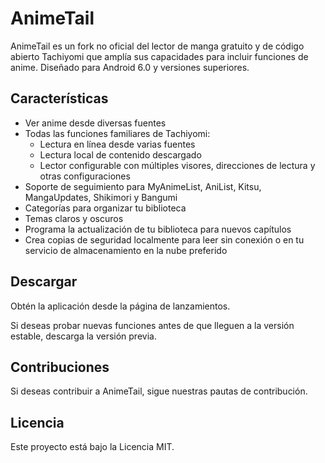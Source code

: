 
# AnimeTail

AnimeTail es un fork no oficial del lector de manga gratuito y de código abierto Tachiyomi que amplía sus capacidades para incluir funciones de anime. Diseñado para Android 6.0 y versiones superiores.

## Características

- Ver anime desde diversas fuentes
- Todas las funciones familiares de Tachiyomi:
  - Lectura en línea desde varias fuentes
  - Lectura local de contenido descargado
  - Lector configurable con múltiples visores, direcciones de lectura y otras configuraciones
- Soporte de seguimiento para MyAnimeList, AniList, Kitsu, MangaUpdates, Shikimori y Bangumi
- Categorías para organizar tu biblioteca
- Temas claros y oscuros
- Programa la actualización de tu biblioteca para nuevos capítulos
- Crea copias de seguridad localmente para leer sin conexión o en tu servicio de almacenamiento en la nube preferido

## Descargar

Obtén la aplicación desde la página de lanzamientos.

Si deseas probar nuevas funciones antes de que lleguen a la versión estable, descarga la versión previa.

## Contribuciones

Si deseas contribuir a AnimeTail, sigue nuestras pautas de contribución.

## Licencia

Este proyecto está bajo la Licencia MIT.

